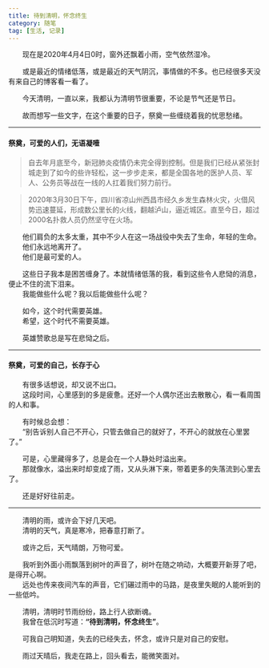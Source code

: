 ```yaml
---
title: 待到清明，怀念终生
category: 随笔
tag: [生活, 记录]
---
```


&emsp;&emsp;现在是2020年4月4日0时，窗外还飘着小雨，空气依然湿冷。<br>

&emsp;&emsp;或是最近的情绪低落，或是最近的天气阴沉，事情做的不多。也已经很多天没有来自己的博客看一看了。<br>

&emsp;&emsp;今天清明，一直以来，我都认为清明节很重要，不论是节气还是节日。<br>

&emsp;&emsp;故而想写一些文字，在这个重要的日子，祭奠一些缠绕着我的忧思愁绪。<br>


----------


#### 祭奠，可爱的人们，无语凝噎
>自去年月底至今，新冠肺炎疫情仍未完全得到控制。但是我们已经从紧张封城走到了如今的些许轻松，这一步步走来，都是全国各地的医护人员、军人、公务员等战在一线的人扛着我们努力前行。

>2020年3月30日下午，四川省凉山州西昌市经久乡发生森林火灾，火借风势迅速蔓延，形成数公里长的火线，翻越泸山，逼近城区。直至今日，超过2000名扑救人员仍然坚守在火场。

&emsp;&emsp;他们肩负的太多太重，其中不少人在这一场战役中失去了生命，年轻的生命。<br>
&emsp;&emsp;他们永远地离开了。<br>
&emsp;&emsp;他们是最可爱的人。<br>

&emsp;&emsp;这些日子我本是困苦缠身了。本就情绪低落的我，看到这些令人悲恸的消息，便止不住的流下泪来。<br>
&emsp;&emsp;我能做些什么呢？我以后能做些什么呢？<br>

&emsp;&emsp;如今，这个时代需要英雄。<br>
&emsp;&emsp;希望，这个时代不需要英雄。<br>

&emsp;&emsp;英雄赞歌总是写在悲恸之后。<br>


----------


#### 祭奠，可爱的自己，长存于心
&emsp;&emsp;有很多话想说，却又说不出口。<br>
&emsp;&emsp;这段时间，心里感到的多是疲惫。还好一个人偶尔还出去散散心，看一看周围的人和事。<br>

&emsp;&emsp;有时候总会想：<br>
&emsp;&emsp;“别告诉别人自己不开心，只管去做自己的就好了，不开心的就放在心里罢了。”<br>

&emsp;&emsp;可是，心里藏得多了，总是会在一个人静处时溢出来。<br>
&emsp;&emsp;那就像水，溢出来时却变成了雨，又从头淋下来，带着更多的失落流到心里去了。<br>

&emsp;&emsp;还是好好往前走。<br>


----------


&emsp;&emsp;清明的雨，或许会下好几天吧。<br>
&emsp;&emsp;清明的天气，真是寒冷，把春意打断了。<br>

&emsp;&emsp;或许之后，天气晴朗，万物可爱。<br>

&emsp;&emsp;我听到外面小雨飘落到树叶的声音了，树叶在随之响动，大概要开新芽了吧，是得开心啊。<br>
&emsp;&emsp;远处也传来夜间汽车的声音，它们碾过雨中的马路，是夜里失眠的人能听到的一些低吟。<br>

&emsp;&emsp;清明，清明时节雨纷纷，路上行人欲断魂。<br>
&emsp;&emsp;我曾在低沉时写道：**“待到清明，怀念终生”**。<br>

&emsp;&emsp;可我自己明知道，失去的已经失去，怀念，或许只是对自己的安慰。<br>

&emsp;&emsp;雨过天晴后，我走在路上，回头看去，能微笑面对。<br>